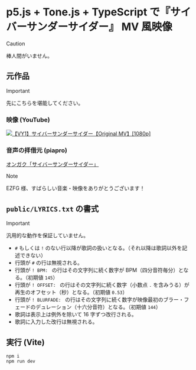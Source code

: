 # p5.js + Tone.js + TypeScript で『サイバーサンダーサイダー』 MV 風映像

> [!CAUTION]
> 棒人間がいません。

## 元作品

> [!IMPORTANT]
> 先にこちらを堪能してください。

### 映像 (YouTube)

[![【VY1】サイバーサンダーサイダー【Original MV】[1080p]](http://img.youtube.com/vi/-4S8C2TyK8U/0.jpg)](https://www.youtube.com/watch?v=-4S8C2TyK8U "【VY1】サイバーサンダーサイダー【Original MV】[1080p]")

### 音声の拝借元 (piapro)

[オンガク「サイバーサンダーサイダー」](https://piapro.jp/t/_Anb)

> [!NOTE]
> EZFG 様、すばらしい音楽・映像をありがとうございます！

## `public/LYRICS.txt` の書式

> [!IMPORTANT]
> 汎用的な動作を保証していません。

-   `#` もしくは `!` のない行以降が歌詞の扱いとなる。（それ以降は歌詞以外を記述できない）
-   行頭が `#` の行は無視される。
-   行頭が `! BPM: ` の行はその文字列に続く数字が BPM（四分音符毎分）となる。（初期値 `145`）
-   行頭が `! OFFSET: ` の行はその文字列に続く数字（小数点 `.` を含みうる）が再生のオフセット（秒）となる。（初期値 `0.53`）
-   行頭が `! BLURFADE: ` の行はその文字列に続く数字が映像最初のブラー・フェードのデュレーション（十六分音符）となる。（初期値 `144`）
-   歌詞は表示上は例外を除いて 16 字ずつ改行される。
-   歌詞に入力した改行は無視される。

## 実行 (Vite)

```
npm i
npm run dev
```
